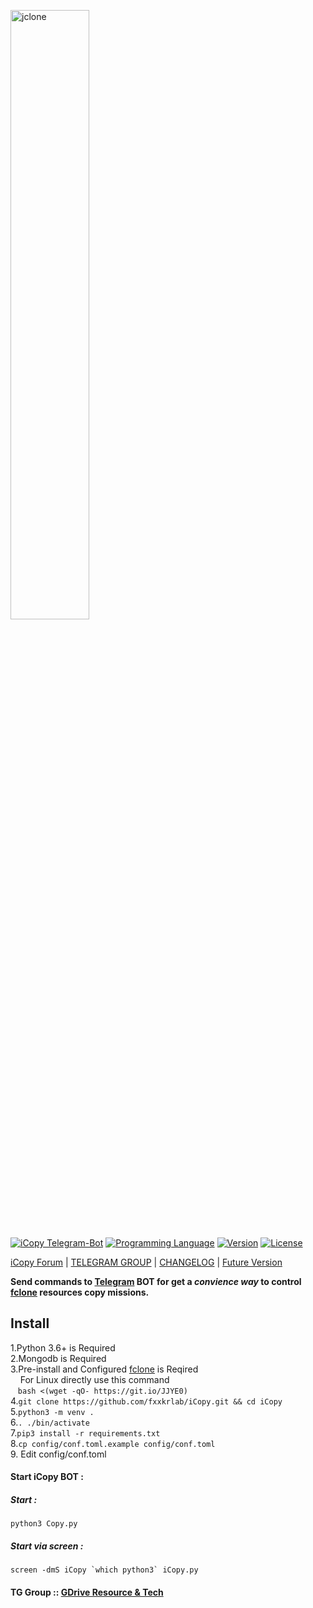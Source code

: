 [<img src="https://f002.backblazeb2.com/file/jsuforum-upload/optimized/1X/cff2835c1652bb57a18aac42a3eee34b51cd9b89_2_1380x386.gif" width="50%" alt="jclone">](https://bbs.jsu.net/c/official-project/icopy/6)  

[![iCopy Telegram-Bot](https://img.shields.io/badge/iCopy-Telegram%20BOT-red?style=flat-square&logo=appveyor)](https://bbs.jsu.net/c/official-project/icopy/6)
[![Programming Language](https://img.shields.io/badge/LANGUAGE-Python%203.6%2B-success?style=flat-square&logo=appveyor)](https://bbs.jsu.net/c/official-project/icopy/6)
[![Version](https://img.shields.io/badge/Version-0.2.0--beta.2-ff69b4?style=flat-square&logo=appveyor)](https://bbs.jsu.net/c/official-project/icopy/6)
[![License](https://img.shields.io/github/license/fxxkrlab/iCopy?style=flat-square&logo=appveyor)](https://bbs.jsu.net/c/official-project/icopy/6)  

[iCopy Forum](https://bbs.jsu.net/c/official-project/icopy/6) |
[TELEGRAM GROUP](https://t.me/sharegdrive) |
[CHANGELOG](CHANGELOG.md) |
[Future Version](https://github.com/fxxkrlab/iCopy/projects/1)  
 
**Send commands to [Telegram](http://telegram.org) BOT for get a _convience way_ to control [fclone](https://github.com/mawaya/rclone/releases/tag/fclone-v0.3.1) resources copy missions.**  

## Install  
1.Python 3.6+ is Required  
2.Mongodb is Required  
3.Pre-install and Configured [fclone](https://github.com/mawaya/rclone/releases/tag/fclone-v0.3.1) is Reqired  
&nbsp;&nbsp;&nbsp;&nbsp;For Linux directly use this command  
&nbsp;&nbsp;&nbsp;`bash <(wget -qO- https://git.io/JJYE0)`  
4.`git clone https://github.com/fxxkrlab/iCopy.git && cd iCopy`  
5.`python3 -m venv .`  
6.`. ./bin/activate`  
7.`pip3 install -r requirements.txt`  
8.`cp config/conf.toml.example config/conf.toml`  
9.&nbsp;Edit config/conf.toml  
#### Start iCopy BOT :   
##### Start :  
`python3 Copy.py`  

##### Start via screen :  
``screen -dmS iCopy `which python3` iCopy.py``  

#### TG Group :: [GDrive Resource & Tech](https://t.me/sharegdrive)  